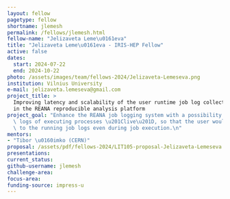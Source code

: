 ```yaml
---
layout: fellow
pagetype: fellow
shortname: jlemesh
permalink: /fellows/jlemesh.html
fellow-name: "Jelizaveta Leme\u0161eva"
title: "Jelizaveta Leme\u0161eva - IRIS-HEP Fellow"
active: false
dates:
  start: 2024-07-22
  end: 2024-10-22
photo: /assets/images/team/fellows-2024/Jelizaveta-Lemeseva.png
institution: Vilnius University
e-mail: jelizaveta.lemeseva@gmail.com
project_title: >
  Improving latency and scalability of the user runtime job log collecting and exposure
  in the REANA reproducible analysis platform
project_goal: "Enhance the REANA job logging system with a possibility to capture\
  \ logs of executing processes \u201Clive\u201D, so that the user would have access\
  \ to the running job logs even during job execution.\n"
mentors:
- "Tibor \u0160imko (CERN)"
proposal: /assets/pdf/fellows-2024/LIT105-proposal-Jelizaveta-Lemeseva.pdf
presentations:
current_status:
github-username: jlemesh
challenge-area:
focus-area:
funding-source: impress-u
---
```

